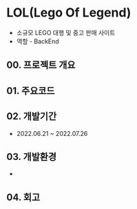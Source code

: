# LOL(Lego Of Legend)
- 소규모 LEGO 대행 및 중고 판매 사이트
- 역할 - BackEnd

## 00. 프로젝트 개요

## 01. 주요코드

## 02. 개발기간
- 2022.06.21 ~ 2022.07.26
## 03. 개발환경
- 

## 04. 회고
